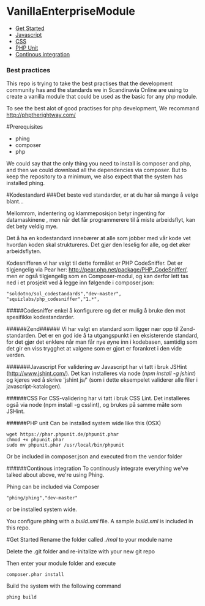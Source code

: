 # VanillaEnterpriseModule

* [Get Started](#getstarted)
* [Javascript](#javascript)
* [CSS](#css)
* [PHP Unit](#phpunit)
* [Continous integration](#continousintegration)

### Best practices
This repo is trying to take the best practises that the development community has and the standards we in Scandinavia Online are using to create a vanilla module that could be used as the basic for any php module. 

To see the best alot of good practises for php development, We recommand http://phptherightway.com/

#Prerequisites

* phing
* composer
* php

We could say that the only thing you need to install is composer and php, 
and then we could download all the dependencies via composer. But to keep the repository to a minimum, 
we also expect that the system has installed phing. 

#Kodestandard
###Det beste ved standarder, er at du har så mange å velge blant...

Mellomrom, indentering og klammeposisjon betyr ingenting for datamaskinene , men når det får programmerere til å miste arbeidsflyt, kan det bety veldig mye. 

Det å ha en kodestandard innebærer at alle som jobber med vår kode vet hvordan koden skal struktureres. Det gjør den leselig for alle, og det øker arbeidsflyten.

Kodesnifferen vi har valgt til dette formålet er PHP CodeSniffer. Det er tilgjengelig via Pear her: http://pear.php.net/package/PHP_CodeSniffer/, men er også tilgjengelig som en Composer-modul, og kan derfor lett tas ned i et prosjekt ved å legge inn følgende i composer.json:

    "soldotno/sol_codestandards","dev-master",
    "squizlabs/php_codesniffer","1.*",

#####Codesniffer enkel å konfigurere og det er mulig å bruke den mot spesifikke kodestandarder.  

######Zend######
Vi har valgt en standard som ligger nær opp til Zend-standarden. Det er en god ide å ta utgangspunkt i en eksisterende standard, for det gjør det enklere når man får nye øyne inn i kodebasen, samtidig som det gir en viss trygghet at valgene som er gjort er forankret i den vide verden.

#######<a name="javascript"></a>Javascript
For validering av Javascript har vi tatt i bruk JSHint (http://www.jshint.com/). Det kan installeres via node (_npm install -g jshint_) og kjøres ved å skrive 'jshint js/' (som i dette eksempelet validerer alle filer i javascript-katalogen).

######<a name="css"></a>CSS
For CSS-validering har vi tatt i bruk CSS Lint. Det installeres også via node (npm install -g csslint), og brukes på samme måte som JSHint.

######<a name="phpunit"></a>PHP unit
Can be installed system wide like this (OSX)

    wget https://phar.phpunit.de/phpunit.phar
    chmod +x phpunit.phar
    sudo mv phpunit.phar /usr/local/bin/phpunit

Or be included in composer.json and executed from the vendor folder

######<a name="continousintegration"></a>Continous integration
To continously integrate everything we've talked about above, we're using Phing. 

Phing can be included via Composer
    
    "phing/phing","dev-master"
    
or be installed system wide.

You configure phing with a *build.xml* file. A sample _build.xml_ is included in this repo.

#<a name="getstarted"></a>Get Started
Rename the folder called _./mal_ to your module name

Delete the .git folder and re-initalize with your new git repo

Then enter your module folder and execute

    composer.phar install
    
Build the system with the following command

    phing build
    


